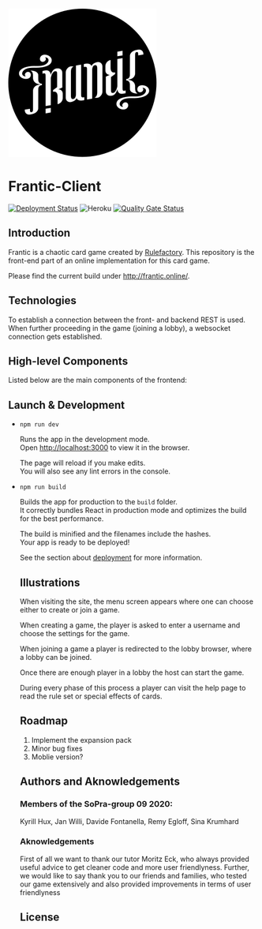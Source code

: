 ![Logo](src/assets/frantic/logo-hollow.svg)

# Frantic-Client
[![Deployment Status](https://github.com/soprafs20-group09/frantic-client/workflows/Deploy%20Project/badge.svg)](https://github.com/soprafs20-group09/frantic-client/actions)
![Heroku](https://heroku-badge.herokuapp.com/?app=sopra-fs20-group-09-client)
[![Quality Gate Status](https://sonarcloud.io/api/project_badges/measure?project=soprafs20-group09_frantic-client&metric=alert_status)](https://sonarcloud.io/dashboard?id=soprafs20-group09_frantic-client)

## Introduction

Frantic is a chaotic card game created by [Rulefactory](https://rulefactory.ch). This repository is the front-end part of an online implementation for this card game. 

Please find the current build under http://frantic.online/.

## Technologies

To establish a connection between the front- and backend REST is used. When further proceeding in the game (joining a lobby), a websocket connection gets established.

## High-level Components

Listed below are the main components of the frontend:

## Launch & Development

* `npm run dev`

  Runs the app in the development mode.<br />
  Open [http://localhost:3000](http://localhost:3000) to view it in the browser.

  The page will reload if you make edits.<br />
  You will also see any lint errors in the console.

* `npm run build`

  Builds the app for production to the `build` folder.<br />
  It correctly bundles React in production mode and optimizes the build for the best performance.

  The build is minified and the filenames include the hashes.<br />
  Your app is ready to be deployed!

  See the section about [deployment](https://facebook.github.io/create-react-app/docs/deployment) for more information.
  
  ## Illustrations
  
  When visiting the site, the menu screen appears where one can choose either to create or join a game. 
  
  When creating a game, the player is asked to enter a username and choose the settings for the game.
  
  When joining a game a player is redirected to the lobby browser, where a lobby can be joined.
  
  Once there are enough player in a lobby the host can start the game. 
  
  During every phase of this process a player can visit the help page to read the rule set or special effects of cards.
  
  ## Roadmap
  
  1. Implement the expansion pack
  2. Minor bug fixes
  3. Moblie version?
  
  ## Authors and Aknowledgements
  
  ### Members of the SoPra-group 09 2020:
  
  Kyrill Hux, Jan Willi, Davide Fontanella, Remy Egloff, Sina Krumhard
  
  ### Aknowledgements
  
  First of all we want to thank our tutor Moritz Eck, who always provided useful advice to get cleaner code and more user friendlyness.   Further, we would like to say thank you to our friends and families, who tested our game extensively and also provided improvements in   terms of user friendlyness
  
  ## License
  
